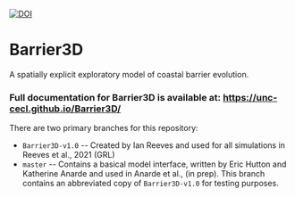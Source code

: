[![DOI](https://zenodo.org/badge/DOI/10.5281/zenodo.4730988.svg)](https://doi.org/10.5281/zenodo.4730988)


# Barrier3D
A spatially explicit exploratory model of coastal barrier evolution.

### Full documentation for Barrier3D is available at: <https://unc-cecl.github.io/Barrier3D/>

There are two primary branches for this repository:
- `Barrier3D-v1.0` -- Created by Ian Reeves and used for all simulations in Reeves et al., 2021 (GRL)
- `master` -- Contains a basical model interface, written by Eric Hutton and Katherine Anarde and used in Anarde et al., (in prep). This branch contains an abbreviated copy of `Barrier3D-v1.0` for testing purposes.
